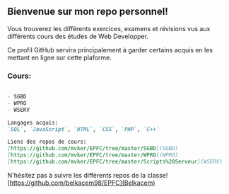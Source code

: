 ## Bienvenue sur mon repo personnel!

Vous trouverez les différents exercices, examens et révisions vus aux différents cours des études de Web Developper.

Ce profil GitHub servira principalement à garder certains acquis en les mettant en ligne sur cette plaforme.

### Cours:

```markdown

- SGBD
- WPRO
- WSERV

Langages acquis:
`SQL`, `JavaScript`, `HTML`, `CSS`, `PHP`, `C++`

Liens des repos de cours:
[https://github.com/mvker/EPFC/tree/master/SGBD](SGBD) 
[https://github.com/mvker/EPFC/tree/master/WPRO](WPRO)
[https://github.com/mvker/EPFC/tree/master/Scripts%20Serveur](WSERV)

```
N'hésitez pas à suivre les différents repos de la classe!
[https://github.com/belkacem98/EPFC](Belkacem)
